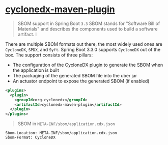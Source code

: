 # [cyclonedx-maven-plugin](https://github.com/CycloneDX/cyclonedx-maven-plugin)

> SBOM support in Spring Boot `3.3`
> SBOM stands for "Software Bill of Materials" and describes the components used to build a software artifact. I

There are multiple SBOM formats out there, the most widely used ones are `CycloneDX`, `SPDX`, and `Syft`. Spring Boot 3.3.0 supports `CycloneDX` out of the box. The support consists of three pillars:

- The configuration of the CycloneDX plugin to generate the SBOM when the application is built
- The packaging of the generated SBOM file into the uber jar
- An actuator endpoint to expose the generated SBOM (if enabled)

```xml
<plugins>
  <plugin>
    <groupId>org.cyclonedx</groupId>
    <artifactId>cyclonedx-maven-plugin</artifactId>
  </plugin>
</plugins>
```

> SBOM in `META-INF/sbom/application.cdx.json`

```
Sbom-Location: META-INF/sbom/application.cdx.json
Sbom-Format: CycloneDX
```

